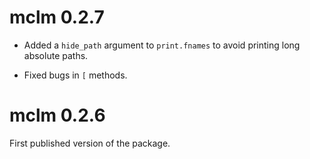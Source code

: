 # mclm 0.2.7

- Added a `hide_path` argument to `print.fnames` to avoid printing long absolute paths.

- Fixed bugs in `[` methods.

# mclm 0.2.6

First published version of the package.
